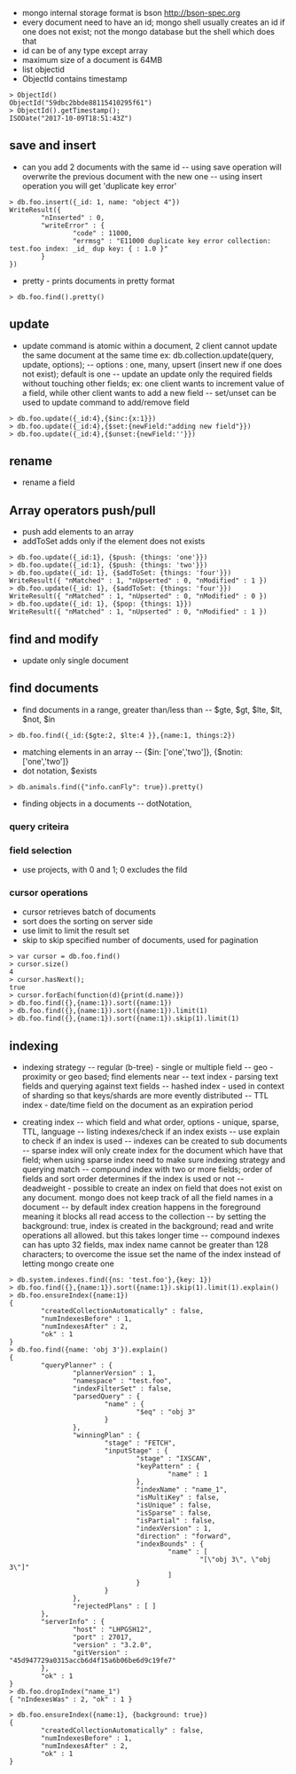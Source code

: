 - mongo internal storage format is bson http://bson-spec.org
- every document need to have an id; mongo shell usually creates an id if one does not exist; not the mongo database but the shell which does that
- id can be of any type except array
- maximum size of a document is 64MB
- list objectid
- ObjectId contains timestamp
```
> ObjectId()
ObjectId("59dbc2bbde88115410295f61")
> ObjectId().getTimestamp();
ISODate("2017-10-09T18:51:43Z")  
```
## save and insert
- can you add 2 documents with the same id
-- using save operation will overwrite the previous document with the new one
-- using insert operation you will get 'duplicate key error'
```
> db.foo.insert({_id: 1, name: "object 4"})
WriteResult({
        "nInserted" : 0,
        "writeError" : {
                "code" : 11000,
                "errmsg" : "E11000 duplicate key error collection: test.foo index: _id_ dup key: { : 1.0 }"
        }
})
```
- pretty - prints documents in pretty format
```
> db.foo.find().pretty()
```
## update
- update command is atomic within a document,  2 client cannot update the same document at the same time ex: db.collection.update(query, update, options);
-- options : one, many, upsert (insert new if one does not exist); default is one
--  update an update only the required fields without touching other fields; ex: one client wants to increment value of a field, while other client wants to add a new field
--  set/unset can be used to update command to add/remove field
```
> db.foo.update({_id:4},{$inc:{x:1}})
> db.foo.update({_id:4},{$set:{newField:"adding new field"}})
> db.foo.update({_id:4},{$unset:{newField:''}})
```
## rename
- rename a field
## Array operators push/pull
- push add elements to an array
- addToSet adds only if the element does not exists
```
> db.foo.update({_id:1}, {$push: {things: 'one'}})
> db.foo.update({_id:1}, {$push: {things: 'two'}})
> db.foo.update({_id: 1}, {$addToSet: {things: 'four'}})
WriteResult({ "nMatched" : 1, "nUpserted" : 0, "nModified" : 1 })
> db.foo.update({_id: 1}, {$addToSet: {things: 'four'}})
WriteResult({ "nMatched" : 1, "nUpserted" : 0, "nModified" : 0 })
> db.foo.update({_id: 1}, {$pop: {things: 1}})
WriteResult({ "nMatched" : 1, "nUpserted" : 0, "nModified" : 1 })
```
## find and modify
- update only single document
## find documents
- find documents in a range, greater than/less than
--  $gte, $gt, $lte, $lt, $not, $in
```
> db.foo.find({_id:{$gte:2, $lte:4 }},{name:1, things:2})
```
- matching elements in an array
-- {$in: ['one','two']}, {$notin: ['one','two']}
- dot notation, $exists
```
> db.animals.find({"info.canFly": true}).pretty()
```
- finding objects in a documents
-- dotNotation, 
### query criteira
### field selection
- use projects, with 0 and 1; 0 excludes the fild
### cursor operations
- cursor retrieves batch of documents
- sort does the sorting on server side
- use limit to limit the result set
- skip to skip specified number of documents, used for pagination
```
> var cursor = db.foo.find()
> cursor.size()
4
> cursor.hasNext();
true
> cursor.forEach(function(d){print(d.name)})
> db.foo.find({},{name:1}).sort({name:1})
> db.foo.find({},{name:1}).sort({name:1}).limit(1)
> db.foo.find({},{name:1}).sort({name:1}).skip(1).limit(1)
```
## indexing 
- indexing strategy 
-- regular (b-tree) - single or multiple field
-- geo - proximity or geo based; find elements near 
-- text index - parsing text fields and querying against text fields
-- hashed index - used in context of sharding so that keys/shards are more evently distributed
-- TTL index - date/time field on the document as an expiration period

- creating index
-- which field and what order, options - unique, sparse, TTL, language
-- listing indexes/check if an index exists
-- use explain to check if an index is used
-- indexes can be created to sub documents
-- sparse index will only create index for the document which have that field; when using sparse index need to make sure indexing strategy and querying match
-- compound index with two or more fields; order of fields and sort order determines if the index is used or not
-- deadweight - possible to create an index on field that does not exist on any document. mongo does not keep track of all the field names in a document
-- by default index creation happens in the foreground meaning it blocks all read access to the collection
-- by setting the background: true, index is created in the background; read and write operations all allowed. but this takes longer time
-- compound indexes can has upto 32 fields, max index name cannot be greater than 128 characters; to overcome the issue set the name of the index instead of letting mongo create one

```
> db.system.indexes.find({ns: 'test.foo'},{key: 1})
> db.foo.find({},{name:1}).sort({name:1}).skip(1).limit(1).explain()
> db.foo.ensureIndex({name:1})
{
        "createdCollectionAutomatically" : false,
        "numIndexesBefore" : 1,
        "numIndexesAfter" : 2,
        "ok" : 1
}
> db.foo.find({name: 'obj 3'}).explain()
{
        "queryPlanner" : {
                "plannerVersion" : 1,
                "namespace" : "test.foo",
                "indexFilterSet" : false,
                "parsedQuery" : {
                        "name" : {
                                "$eq" : "obj 3"
                        }
                },
                "winningPlan" : {
                        "stage" : "FETCH",
                        "inputStage" : {
                                "stage" : "IXSCAN",
                                "keyPattern" : {
                                        "name" : 1
                                },
                                "indexName" : "name_1",
                                "isMultiKey" : false,
                                "isUnique" : false,
                                "isSparse" : false,
                                "isPartial" : false,
                                "indexVersion" : 1,
                                "direction" : "forward",
                                "indexBounds" : {
                                        "name" : [
                                                "[\"obj 3\", \"obj 3\"]"
                                        ]
                                }
                        }
                },
                "rejectedPlans" : [ ]
        },
        "serverInfo" : {
                "host" : "LHPGSH12",
                "port" : 27017,
                "version" : "3.2.0",
                "gitVersion" : "45d947729a0315accb6d4f15a6b06be6d9c19fe7"
        },
        "ok" : 1        
}
> db.foo.dropIndex("name_1")
{ "nIndexesWas" : 2, "ok" : 1 }

> db.foo.ensureIndex({name:1}, {background: true})
{
        "createdCollectionAutomatically" : false,
        "numIndexesBefore" : 1,
        "numIndexesAfter" : 2,
        "ok" : 1
}
```
